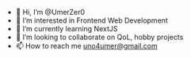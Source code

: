 - 👋 Hi, I’m @UmerZer0
- 👀 I’m interested in Frontend Web Development
- 🌱 I’m currently learning NextJS
- 💞️ I’m looking to collaborate on QoL, hobby projects
- 📫 How to reach me uno4umer@gmail.com

<!---
UmerZer0/UmerZer0 is a ✨ special ✨ repository because its `README.md` (this file) appears on your GitHub profile.
You can click the Preview link to take a look at your changes.
--->
